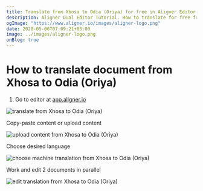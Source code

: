 ```yaml
---
title: Translate from Xhosa to Odia (Oriya) for free in Aligner Editor
description: Aligner Dual Editor Tutorial. How to translate for free from Xhosa to Odia (Oriya). Aligner is multilingual document management platform. 
ogImage: "https://www.aligner.io/images/aligner-logo.png"
date: 2020-05-06T07:09:21+03:00
image: ../images/aligner-logo.png
onBlog: true
---
```


# How to translate document from Xhosa to Odia (Oriya)

1. Go to editor at [app.aligner.io](https://app.aligner.io "Aligner App web page")

![translate from Xhosa to Odia (Oriya)](../aligner-blank-editor.png "translate from Xhosa to Odia (Oriya)")

Copy-paste content or upload content

![upload content from Xhosa to Odia (Oriya)](../aligner-uploaded-document.png "upload content from Xhosa to Odia (Oriya)")

Choose desired language

![choose machine translation from Xhosa to Odia (Oriya)](../aligner-language-dropdown.png "choose machine translation from Xhosa to Odia (Oriya)")

Work and edit 2 documents in parallel

![edit translation from Xhosa to Odia (Oriya)](../aligner-double-sitded-editor.png "edit translation from Xhosa to Odia (Oriya)")


